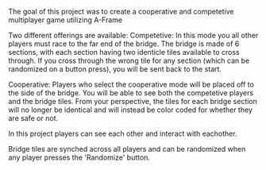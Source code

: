 The goal of this project was to create a cooperative and competetive multiplayer game utilizing A-Frame

Two different offerings are available:
Competetive:
In this mode you all other players must race to the far end of the bridge. The bridge is made of 6 sections, with each section having two identicle tiles available to cross through.
If you cross through the wrong tile for any section (which can be randomized on a button press), you will be sent back to the start.

Cooperative:
Players who select the cooperative mode will be placed off to the side of the bridge. You will be able to see both the competetive players and the bridge tiles. From your perspective, the tiles for each bridge section will no longer be identical and will instead be color coded for whether they are safe or not.

In this project players can see each other and interact with eachother.

Bridge tiles are synched across all players and can be randomized when any player presses the 'Randomize' button.
